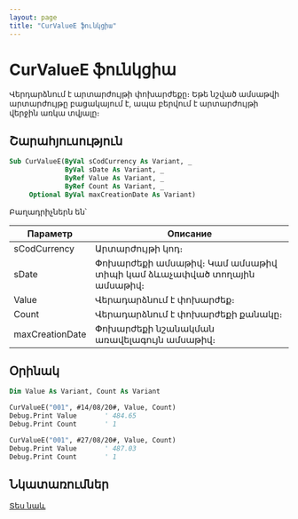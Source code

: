 ```yaml
---
layout: page
title: "CurValueE ֆունկցիա"
---
```


# CurValueE ֆունկցիա

Վերդարձնում է արտարժույթի փոխարժեքը։ 
Եթե նշված ամսաթվի արտարժույթը բացակայում է, ապա բերվում է արտարժույթի վերջին առկա տվյալը։

## Շարահյուսություն

``` vb
Sub CurValueE(ByVal sCodCurrency As Variant, _
              ByVal sDate As Variant, _
              ByRef Value As Variant, _
              ByRef Count As Variant, _
     Optional ByVal maxCreationDate As Variant)
```
Բաղադրիչներն են՝

| Параметр | Описание |
|--|--|
| sCodCurrency | Արտարժույթի կոդ։ |
| sDate | Փոխարժեքի ամսաթիվ։ Կամ ամսաթիվ տիպի կամ ձևաչափված տողային ամսաթիվ։ |
| Value | Վերադարձնում է փոխարժեք։ |
| Count | Վերադարձնում է փոխարժեքի քանակը։ |
| maxCreationDate | Փոխարժեքի նշանակման առավելագույն ամսաթիվ։ |

## Օրինակ

``` vb
Dim Value As Variant, Count As Variant

CurValueE("001", #14/08/20#, Value, Count)
Debug.Print Value       ' 484.65
Debug.Print Count       ' 1

CurValueE("001", #27/08/20#, Value, Count)
Debug.Print Value       ' 487.03
Debug.Print Count       ' 1
```

## Նկատառումներ

[Տես նաև](CurValue.md)
